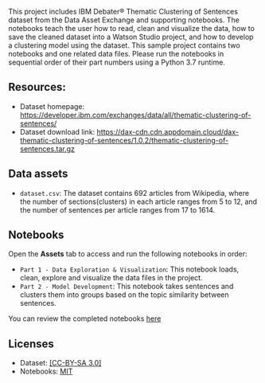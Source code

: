This project includes IBM Debater® Thematic Clustering of Sentences dataset from the Data Asset Exchange and supporting notebooks. The notebooks teach the user how to read, clean and visualize the data, how to save the cleaned dataset into a Watson Studio project, and how to develop a clustering model using the dataset. This sample project contains two notebooks and one related data files. Please run the notebooks in sequential order of their part numbers using a Python 3.7 runtime.


## Resources:

- Dataset homepage: https://developer.ibm.com/exchanges/data/all/thematic-clustering-of-sentences/
- Dataset download link: https://dax-cdn.cdn.appdomain.cloud/dax-thematic-clustering-of-sentences/1.0.2/thematic-clustering-of-sentences.tar.gz

## Data assets 

- `dataset.csv`: The dataset contains 692 articles from Wikipedia, where the number of sections(clusters) in each article ranges from 5 to 12, and the number of sentences per article ranges from 17 to 1614.


## Notebooks

Open the **Assets** tab to access and run the following notebooks in order:

- `Part 1 - Data Exploration & Visualization`: This notebook loads, clean, explore and visualize the data files in the project.
- `Part 2 - Model Development`:  This notebook takes sentences and clusters them into groups based on the topic similarity between sentences.

You can review the completed notebooks [here](https://dataplatform.cloud.ibm.com/projects/b15cf3d3-d97e-4b08-93bc-74638835c2b3?context=cpdaas)

## Licenses

- Dataset: [[CC-BY-SA 3.0]](https://creativecommons.org/licenses/by-sa/3.0/)
- Notebooks:  [MIT](https://opensource.org/licenses/MIT)
